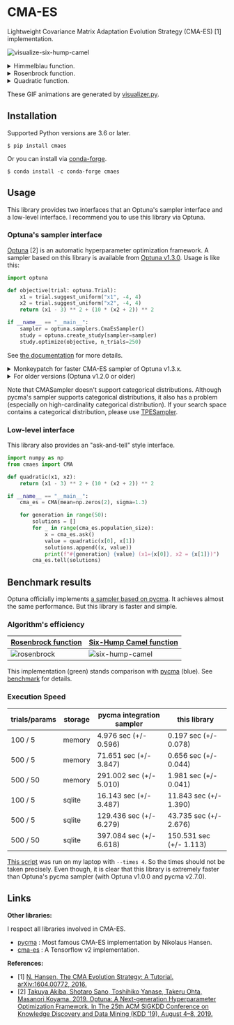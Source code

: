 # CMA-ES

Lightweight Covariance Matrix Adaptation Evolution Strategy (CMA-ES) [1] implementation.

![visualize-six-hump-camel](https://user-images.githubusercontent.com/5564044/73486622-db5cff00-43e8-11ea-98fb-8246dbacab6d.gif)

<details>
<summary>Himmelblau function.</summary>

![visualize-himmelblau](https://user-images.githubusercontent.com/5564044/73486618-dac46880-43e8-11ea-8a2e-69d745f008b5.gif)

</details>

<details>
<summary>Rosenbrock function.</summary>

![visualize-rosenbrock](https://user-images.githubusercontent.com/5564044/73486620-dac46880-43e8-11ea-9295-ec0bfa774655.gif)

</details>

<details>
<summary>Quadratic function.</summary>

![visualize-quadratic](https://user-images.githubusercontent.com/5564044/73486619-dac46880-43e8-11ea-859d-5f8358ac8be9.gif)

</details>

These GIF animations are generated by [visualizer.py](./visualizer/visualizer.py).


## Installation

Supported Python versions are 3.6 or later.

```
$ pip install cmaes
```

Or you can install via [conda-forge](https://anaconda.org/conda-forge/cmaes).

```
$ conda install -c conda-forge cmaes
```

## Usage

This library provides two interfaces that an Optuna's sampler interface and a low-level interface.
I recommend you to use this library via Optuna.

### Optuna's sampler interface

[Optuna](https://github.com/optuna/optuna) [2] is an automatic hyperparameter optimization framework.
A sampler based on this library is available from [Optuna v1.3.0](https://github.com/optuna/optuna/releases/tag/v1.3.0).
Usage is like this:

```python
import optuna

def objective(trial: optuna.Trial):
    x1 = trial.suggest_uniform("x1", -4, 4)
    x2 = trial.suggest_uniform("x2", -4, 4)
    return (x1 - 3) ** 2 + (10 * (x2 + 2)) ** 2

if __name__ == "__main__":
    sampler = optuna.samplers.CmaEsSampler()
    study = optuna.create_study(sampler=sampler)
    study.optimize(objective, n_trials=250)
```

See [the documentation](https://optuna.readthedocs.io/en/stable/reference/samplers.html#optuna.samplers.CmaEsSampler) for more details.

<details>

<summary>Monkeypatch for faster CMA-ES sampler of Optuna v1.3.x.</summary>

If you are using Optuna v1.3.x, you can make `optuna.samplers.CmaEsSampler` faster.

```python
import optuna
from cmaes.monkeypatch import patch_fast_intersection_search_space

patch_fast_intersection_search_space()

def objective(trial: optuna.Trial):
    x1 = trial.suggest_uniform("x1", -4, 4)
    x2 = trial.suggest_uniform("x2", -4, 4)
    return (x1 - 3) ** 2 + (10 * (x2 + 2)) ** 2

if __name__ == "__main__":
    sampler = optuna.samplers.CmaEsSampler()
    study = optuna.create_study(sampler=sampler)
    study.optimize(objective, n_trials=250)
```

</details>

<details>

<summary>For older versions (Optuna v1.2.0 or older)</summary>

If you are using older versions, please use `cmaes.samlper.CMASampler`.

```python
import optuna
from cmaes.sampler import CMASampler

def objective(trial: optuna.Trial):
    x1 = trial.suggest_uniform("x1", -4, 4)
    x2 = trial.suggest_uniform("x2", -4, 4)
    return (x1 - 3) ** 2 + (10 * (x2 + 2)) ** 2

if __name__ == "__main__":
    sampler = CMASampler()
    study = optuna.create_study(sampler=sampler)
    study.optimize(objective, n_trials=250)
```

</details>

Note that CMASampler doesn't support categorical distributions.
Although pycma's sampler supports categorical distributions, it also has a problem (especially on high-cardinality categorical distribution).
If your search space contains a categorical distribution, please use [TPESampler](https://optuna.readthedocs.io/en/latest/reference/samplers.html#optuna.samplers.TPESampler).

### Low-level interface

This library also provides an "ask-and-tell" style interface.

```python
import numpy as np
from cmaes import CMA

def quadratic(x1, x2):
    return (x1 - 3) ** 2 + (10 * (x2 + 2)) ** 2

if __name__ == "__main__":
    cma_es = CMA(mean=np.zeros(2), sigma=1.3)

    for generation in range(50):
        solutions = []
        for _ in range(cma_es.population_size):
            x = cma_es.ask()
            value = quadratic(x[0], x[1])
            solutions.append((x, value))
            print(f"#{generation} {value} (x1={x[0]}, x2 = {x[1]})")
        cma_es.tell(solutions)
```

## Benchmark results

Optuna officially implements [a sampler based on pycma](https://optuna.readthedocs.io/en/latest/reference/integration.html#optuna.integration.CmaEsSampler).
It achieves almost the same performance. But this library is faster and simple.

### Algorithm's efficiency

| [Rosenbrock function](https://www.sfu.ca/~ssurjano/rosen.html) | [Six-Hump Camel function](https://www.sfu.ca/~ssurjano/camel6.html) |
| ------------------- | ----------------------- |
| ![rosenbrock](https://user-images.githubusercontent.com/5564044/73486735-0cd5ca80-43e9-11ea-9e6e-35028edf4ee8.png) | ![six-hump-camel](https://user-images.githubusercontent.com/5564044/73486738-0e9f8e00-43e9-11ea-8e65-d60fd5853b8d.png) |

This implementation (green) stands comparison with [pycma](https://github.com/CMA-ES/pycma) (blue).
See [benchmark](./benchmark) for details.

### Execution Speed

| trials/params | storage | pycma integration sampler |       this library      |
| ------------- | ------- | ------------------------- | ----------------------- |
|     100 /   5 |  memory |     4.976 sec (+/- 0.596) |   0.197 sec (+/- 0.078) |
|     500 /   5 |  memory |    71.651 sec (+/- 3.847) |   0.656 sec (+/- 0.044) |
|     500 /  50 |  memory |   291.002 sec (+/- 5.010) |   1.981 sec (+/- 0.041) |
|     100 /   5 |  sqlite |    16.143 sec (+/- 3.487) |  11.843 sec (+/- 1.390) |
|     500 /   5 |  sqlite |   129.436 sec (+/- 6.279) |  43.735 sec (+/- 2.676) |
|     500 /  50 |  sqlite |   397.084 sec (+/- 6.618) | 150.531 sec (+/- 1.113) |

[This script](./benchmark/speed_test.py) was run on my laptop with `--times 4`. So the times should not be taken precisely.
Even though, it is clear that this library is extremely faster than Optuna's pycma sampler (with Optuna v1.0.0 and pycma v2.7.0).

Links
-----

**Other libraries:**

I respect all libraries involved in CMA-ES.

* [pycma](https://github.com/CMA-ES/pycma) : Most famous CMA-ES implementation by Nikolaus Hansen.
* [cma-es](https://github.com/srom/cma-es) : A Tensorflow v2 implementation.

**References:**

* [1] [N. Hansen, The CMA Evolution Strategy: A Tutorial. arXiv:1604.00772, 2016.](https://arxiv.org/abs/1604.00772)
* [2] [Takuya Akiba, Shotaro Sano, Toshihiko Yanase, Takeru Ohta, Masanori Koyama. 2019. Optuna: A Next-generation Hyperparameter Optimization Framework. In The 25th ACM SIGKDD Conference on Knowledge Discovery and Data Mining (KDD ’19), August 4–8, 2019.](https://dl.acm.org/citation.cfm?id=3330701)
